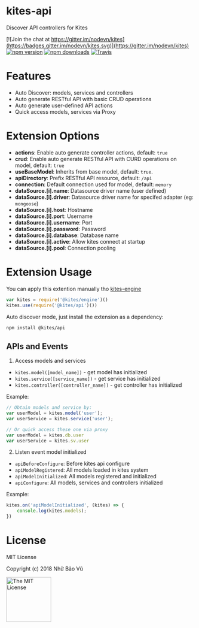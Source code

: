 # kites-api

Discover API controllers for Kites

[![Join the chat at https://gitter.im/nodevn/kites](https://badges.gitter.im/nodevn/kites.svg)](https://gitter.im/nodevn/kites)
[![npm version](https://img.shields.io/npm/v/@kites/api.svg?style=flat)](https://www.npmjs.com/package/@kites/api)
[![npm downloads](https://img.shields.io/npm/dm/@kites/api.svg)](https://www.npmjs.com/package/@kites/api)
[![Travis](https://travis-ci.org/vunb/kites-api.svg?branch=stable)](https://travis-ci.org/vunb/kites-api)

# Features

* Auto Discover: models, services and controllers
* Auto generate RESTful API with basic CRUD operations
* Auto generate user-defined API actions
* Quick access models, services via Proxy

Extension Options
=================

* **actions**: Enable auto generate controller actions, default: `true`
* **crud**: Enable auto generate RESTful API with CURD operations on model, default: `true`
* **useBaseModel**: Inherits from base model, default: `true`.
* **apiDirectory**: Prefix RESTful API resource, default: `/api`
* **connection**: Default connection used for model, default: `memory`
* **dataSource.[i].name**: Datasource driver name (user defined)
* **dataSource.[i].driver**: Datasource driver name for specifed adapter (eg: `mongoose`)
* **dataSource.[i].host**: Hostname
* **dataSource.[i].port**: Username
* **dataSource.[i].username**: Port
* **dataSource.[i].password**: Password
* **dataSource.[i].database**: Database name
* **dataSource.[i].active**: Allow kites connect at startup
* **dataSource.[i].pool**: Connection pooling

Extension Usage
===============

You can apply this extention manually tho [kites-engine](https://github.com/vunb/kites-engine)

```js
var kites = require('@kites/engine')()
kites.use(require('@kites/api')())
```

Auto discover mode, just install the extension as a dependency:

```bash
npm install @kites/api
```

## APIs and Events

1. Access models and services

* `kites.model([model_name])` - get model has initialized
* `kites.service([service_name])` - get service has initialized
* `kites.controller([controller_name])` - get controller has initialized

Example:

```js
// Obtain models and service by:
var userModel = kites.model('user');
var userService = kites.service('user');

// Or quick access these one via proxy
var userModel = kites.db.user
var userService = kites.sv.user
```

2. Listen event model initialized

* `apiBeforeConfigure`: Before kites api configure
* `apiModelRegistered`: All models loaded in kites system
* `apiModelInitialized`: All models registered and initialized
* `apiConfigure`: All models, services and controllers initialized

Example:

```js
kites.on('apiModelInitialized', (kites) => {
    console.log(kites.models);
})
```

# License

MIT License

Copyright (c) 2018 Nhữ Bảo Vũ

<a rel="license" href="./LICENSE" target="_blank"><img alt="The MIT License" style="border-width:0;" width="120px" src="https://raw.githubusercontent.com/hsdt/styleguide/master/images/ossninja.svg?sanitize=true" /></a>
